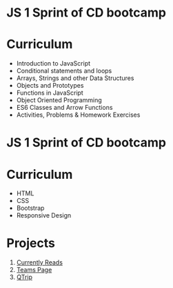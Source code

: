 # JS 1 Sprint of CD bootcamp

# Curriculum

- Introduction to JavaScript
- Conditional statements and loops
- Arrays, Strings and other Data Structures
- Objects and Prototypes
- Functions in JavaScript
- Object Oriented Programming
- ES6 Classes and Arrow Functions
- Activities, Problems & Homework Exercises

# JS 1 Sprint of CD bootcamp

# Curriculum

- HTML
- CSS
- Bootstrap
- Responsive Design

# Projects

1. [Currently Reads](https://aesthetic-heliotrope-b2a9f1.netlify.app/)
2. [Teams Page](https://fascinating-sprite-f877bb.netlify.app/)
3. [QTrip](https://famous-sprinkles-f11976.netlify.app/)
